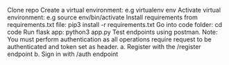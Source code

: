 Clone repo
Create a virtual environment: e.g virtualenv env
Activate virtual environment: e.g source env/bin/activate
Install requirements from requirements.txt file: pip3 install -r requirements.txt
Go into code folder: cd code 
Run flask app: python3 app.py
Test endpoints using postman.
Note: You must perform authentication as all operations require request to be authenticated and token set as header.
 a. Register with the /register endpoint
 b. Sign in with /auth endpoint


